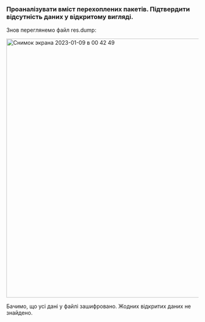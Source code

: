 ### Проаналізувати вміст перехоплених пакетів. Підтвердити відсутність даних у відкритому вигляді.

Знов переглянемо файл res.dump:

<img width="677" alt="Снимок экрана 2023-01-09 в 00 42 49" src="https://user-images.githubusercontent.com/46464830/211222734-52a150c1-de17-4ac8-8949-e7de5393db1b.png">

Бачимо, що усі дані у файлі зашифровано. Жодних відкритих даних не знайдено.
